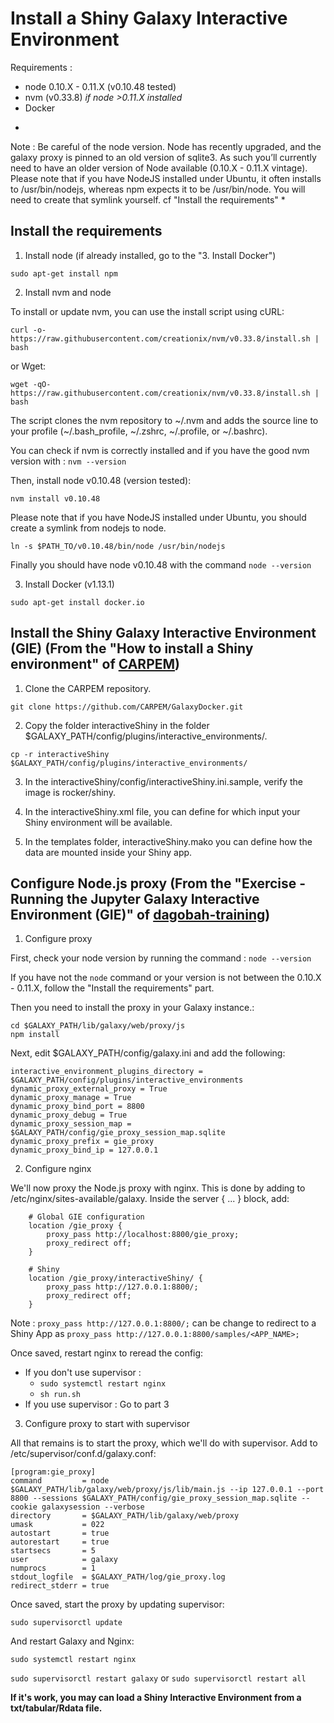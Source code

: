 Install a Shiny Galaxy Interactive Environment
==============================================

Requirements : 

- node 0.10.X - 0.11.X (v0.10.48 tested)
- nvm (v0.33.8) *if node \>0.11.X installed*
- Docker

*
Note : Be careful of the node version. 
	Node has recently upgraded, and the galaxy proxy is pinned to an old version of sqlite3. As such you’ll currently need to have an older version of Node available (0.10.X - 0.11.X vintage).
	Please note that if you have NodeJS installed under Ubuntu, it often installs to /usr/bin/nodejs, whereas npm expects it to be /usr/bin/node. You will need to create that symlink yourself.
	cf "Install the requirements"
*


Install the requirements
------------------------

1. Install node (if already installed, go to the "3. Install Docker")

`sudo apt-get install npm`
<!--A FAIRE-->


2. Install nvm and node

To install or update nvm, you can use the install script using cURL:

`curl -o- https://raw.githubusercontent.com/creationix/nvm/v0.33.8/install.sh | bash`

or Wget:

`wget -qO- https://raw.githubusercontent.com/creationix/nvm/v0.33.8/install.sh | bash`

The script clones the nvm repository to ~/.nvm and adds the source line to your profile (~/.bash_profile, ~/.zshrc, ~/.profile, or ~/.bashrc).

You can check if nvm is correctly installed and if you have the good nvm version with : `nvm --version`

Then, install node v0.10.48 (version tested):

`nvm install v0.10.48`
<!--`nvm use v0.10.48`-->

Please note that if you have NodeJS installed under Ubuntu, you should create a symlink from nodejs to node.

`ln -s $PATH_TO/v0.10.48/bin/node /usr/bin/nodejs`

Finally you should have node v0.10.48 with the command `node --version`


3. Install Docker (v1.13.1) <!--Ubuntu 14.04 and 16.04-->

`sudo apt-get install docker.io`



Install the Shiny Galaxy Interactive Environment (GIE) (From the "How to install a Shiny environment" of [CARPEM](https://github.com/CARPEM/GalaxyDocker))
----------------------------------------------------------------------------------------------------------------------------------------------------------

1. Clone the CARPEM repository.

`git clone https://github.com/CARPEM/GalaxyDocker.git`

2. Copy the folder interactiveShiny in the folder $GALAXY\_PATH/config/plugins/interactive_environments/.

`cp -r interactiveShiny $GALAXY_PATH/config/plugins/interactive_environments/`

3. In the interactiveShiny/config/interactiveShiny.ini.sample, verify the image is rocker/shiny.

4. In the interactiveShiny.xml file, you can define for which input your Shiny environment will be available.

5. In the templates folder, interactiveShiny.mako you can define how the data are mounted inside your Shiny app.

<!--
6. To finish you need to add a cron job [docker-cron](https://github.com/cheyer/docker-cron) to your Galaxy container in order to preserve your resources. The Shiny app is not fully recognize by Galaxy and need to be clean as reported by ValentinChCloud. He proposed to use is [Shiny app](https://github.com/ValentinChCloud/shiny-GIE) which will exited the container after 60 secondes of inactivity. We wanted to add also a cron job to delete containers which are still present, until a better solution is found. You need to provide both the app name and the duration of the app. In our cases the Shiny app is killed after 300 seconds of activity.
-->



Configure Node.js proxy (From the "Exercise - Running the Jupyter Galaxy Interactive Environment (GIE)" of [dagobah-training](https://github.com/galaxyproject/dagobah-training/blob/2018-oslo/sessions/21-gie/ex1-jupyter.md))
---------------------------------------------------------------------------------------------------------------------------------------------------------------------------------------------------------------

1. Configure proxy

First, check your node version by running the command :
`node --version`

If you have not the `node` command or your version is not between the 0.10.X - 0.11.X, follow the "Install the requirements" part.

Then you need to install the proxy in your Galaxy instance.:

```
cd $GALAXY_PATH/lib/galaxy/web/proxy/js
npm install
```

Next, edit $GALAXY_PATH/config/galaxy.ini and add the following:

```
interactive_environment_plugins_directory = $GALAXY_PATH/config/plugins/interactive_environments
dynamic_proxy_external_proxy = True
dynamic_proxy_manage = True
dynamic_proxy_bind_port = 8800
dynamic_proxy_debug = True
dynamic_proxy_session_map = $GALAXY_PATH/config/gie_proxy_session_map.sqlite
dynamic_proxy_prefix = gie_proxy
dynamic_proxy_bind_ip = 127.0.0.1
```


2. Configure nginx

We'll now proxy the Node.js proxy with nginx. This is done by adding to /etc/nginx/sites-available/galaxy. Inside the server { ... } block, add:

```
    # Global GIE configuration
    location /gie_proxy {
        proxy_pass http://localhost:8800/gie_proxy;
        proxy_redirect off;
    }

    # Shiny
    location /gie_proxy/interactiveShiny/ {
        proxy_pass http://127.0.0.1:8800/;
        proxy_redirect off;
    }
```

Note : `proxy_pass http://127.0.0.1:8800/;` can be change to redirect to a Shiny App as `proxy_pass http://127.0.0.1:8800/samples/<APP_NAME>;`


Once saved, restart nginx to reread the config:

- If you don't use supervisor :
	- `sudo systemctl restart nginx`
	- `sh run.sh`
- If you use supervisor : Go to part 3



3. Configure proxy to start with supervisor

All that remains is to start the proxy, which we'll do with supervisor. Add to /etc/supervisor/conf.d/galaxy.conf:

```
[program:gie_proxy]
command         = node $GALAXY_PATH/lib/galaxy/web/proxy/js/lib/main.js --ip 127.0.0.1 --port 8800 --sessions $GALAXY_PATH/config/gie_proxy_session_map.sqlite --cookie galaxysession --verbose
directory       = $GALAXY_PATH/lib/galaxy/web/proxy
umask           = 022
autostart       = true
autorestart     = true
startsecs       = 5
user            = galaxy
numprocs        = 1
stdout_logfile  = $GALAXY_PATH/log/gie_proxy.log
redirect_stderr = true
```

Once saved, start the proxy by updating supervisor:

`sudo supervisorctl update`

And restart Galaxy and Nginx:

`sudo systemctl restart nginx`

`sudo supervisorctl restart galaxy` or `sudo supervisorctl restart all`



**If it's work, you may can load a Shiny Interactive Environment from a txt/tabular/Rdata file.**


